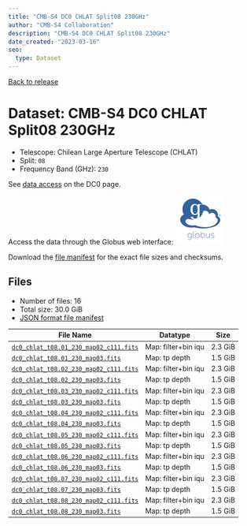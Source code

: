```yaml
---
title: "CMB-S4 DC0 CHLAT Split08 230GHz"
author: "CMB-S4 Collaboration"
description: "CMB-S4 DC0 CHLAT Split08 230GHz"
date_created: "2023-03-16"
seo:
  type: Dataset
---
```


[Back to release](./dc0.html#datasets)

# Dataset: CMB-S4 DC0 CHLAT Split08 230GHz

- Telescope: Chilean Large Aperture Telescope (CHLAT) 
- Split: `08`
- Frequency Band (GHz): `230`

See [data access](./dc0.html#data-access) on the DC0 page.

Access the data through the Globus web interface: [![Download via Globus](images/globus-logo.png)](https://app.globus.org/file-manager?origin_id=38f01147-f09e-483d-a552-3866669a846d&origin_path=%2Fdatareleases%2Fdc0%2Fmission%2Fchlat%2Fsplit08%2F230%2F)

Download the [file manifest](https://g-456d30.0ed28.75bc.data.globus.org/datareleases/dc0/mission/chlat/split08/230/manifest.json) for the exact file sizes and checksums.

## Files

- Number of files: 16
- Total size: 30.0 GiB
- [JSON format file manifest](https://g-456d30.0ed28.75bc.data.globus.org/datareleases/dc0/mission/chlat/split08/230/manifest.json)

|                                                                               File Name                                                                               |      Datatype       |  Size   |
| --------------------------------------------------------------------------------------------------------------------------------------------------------------------- | ------------------- | ------- |
| [`dc0_chlat_t08.01_230_map02_c111.fits`](https://g-456d30.0ed28.75bc.data.globus.org/datareleases/dc0/mission/chlat/split08/230/dc0_chlat_t08.01_230_map02_c111.fits) | Map: filter+bin iqu | 2.3 GiB |
| [`dc0_chlat_t08.01_230_map03.fits`](https://g-456d30.0ed28.75bc.data.globus.org/datareleases/dc0/mission/chlat/split08/230/dc0_chlat_t08.01_230_map03.fits)           | Map: tp depth       | 1.5 GiB |
| [`dc0_chlat_t08.02_230_map02_c111.fits`](https://g-456d30.0ed28.75bc.data.globus.org/datareleases/dc0/mission/chlat/split08/230/dc0_chlat_t08.02_230_map02_c111.fits) | Map: filter+bin iqu | 2.3 GiB |
| [`dc0_chlat_t08.02_230_map03.fits`](https://g-456d30.0ed28.75bc.data.globus.org/datareleases/dc0/mission/chlat/split08/230/dc0_chlat_t08.02_230_map03.fits)           | Map: tp depth       | 1.5 GiB |
| [`dc0_chlat_t08.03_230_map02_c111.fits`](https://g-456d30.0ed28.75bc.data.globus.org/datareleases/dc0/mission/chlat/split08/230/dc0_chlat_t08.03_230_map02_c111.fits) | Map: filter+bin iqu | 2.3 GiB |
| [`dc0_chlat_t08.03_230_map03.fits`](https://g-456d30.0ed28.75bc.data.globus.org/datareleases/dc0/mission/chlat/split08/230/dc0_chlat_t08.03_230_map03.fits)           | Map: tp depth       | 1.5 GiB |
| [`dc0_chlat_t08.04_230_map02_c111.fits`](https://g-456d30.0ed28.75bc.data.globus.org/datareleases/dc0/mission/chlat/split08/230/dc0_chlat_t08.04_230_map02_c111.fits) | Map: filter+bin iqu | 2.3 GiB |
| [`dc0_chlat_t08.04_230_map03.fits`](https://g-456d30.0ed28.75bc.data.globus.org/datareleases/dc0/mission/chlat/split08/230/dc0_chlat_t08.04_230_map03.fits)           | Map: tp depth       | 1.5 GiB |
| [`dc0_chlat_t08.05_230_map02_c111.fits`](https://g-456d30.0ed28.75bc.data.globus.org/datareleases/dc0/mission/chlat/split08/230/dc0_chlat_t08.05_230_map02_c111.fits) | Map: filter+bin iqu | 2.3 GiB |
| [`dc0_chlat_t08.05_230_map03.fits`](https://g-456d30.0ed28.75bc.data.globus.org/datareleases/dc0/mission/chlat/split08/230/dc0_chlat_t08.05_230_map03.fits)           | Map: tp depth       | 1.5 GiB |
| [`dc0_chlat_t08.06_230_map02_c111.fits`](https://g-456d30.0ed28.75bc.data.globus.org/datareleases/dc0/mission/chlat/split08/230/dc0_chlat_t08.06_230_map02_c111.fits) | Map: filter+bin iqu | 2.3 GiB |
| [`dc0_chlat_t08.06_230_map03.fits`](https://g-456d30.0ed28.75bc.data.globus.org/datareleases/dc0/mission/chlat/split08/230/dc0_chlat_t08.06_230_map03.fits)           | Map: tp depth       | 1.5 GiB |
| [`dc0_chlat_t08.07_230_map02_c111.fits`](https://g-456d30.0ed28.75bc.data.globus.org/datareleases/dc0/mission/chlat/split08/230/dc0_chlat_t08.07_230_map02_c111.fits) | Map: filter+bin iqu | 2.3 GiB |
| [`dc0_chlat_t08.07_230_map03.fits`](https://g-456d30.0ed28.75bc.data.globus.org/datareleases/dc0/mission/chlat/split08/230/dc0_chlat_t08.07_230_map03.fits)           | Map: tp depth       | 1.5 GiB |
| [`dc0_chlat_t08.08_230_map02_c111.fits`](https://g-456d30.0ed28.75bc.data.globus.org/datareleases/dc0/mission/chlat/split08/230/dc0_chlat_t08.08_230_map02_c111.fits) | Map: filter+bin iqu | 2.3 GiB |
| [`dc0_chlat_t08.08_230_map03.fits`](https://g-456d30.0ed28.75bc.data.globus.org/datareleases/dc0/mission/chlat/split08/230/dc0_chlat_t08.08_230_map03.fits)           | Map: tp depth       | 1.5 GiB |

